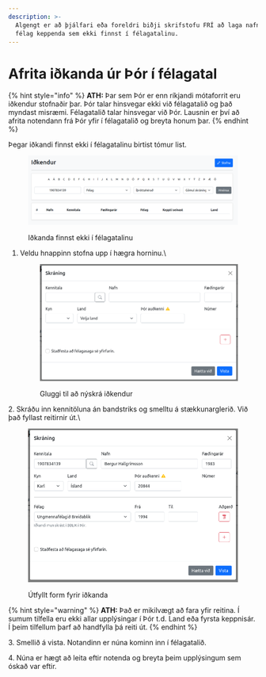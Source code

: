 ```yaml
---
description: >-
  Algengt er að þjálfari eða foreldri biðji skrifstofu FRÍ að laga nafn eða
  félag keppenda sem ekki finnst í félagatalinu.
---
```


# Afrita iðkanda úr Þór í félagatal

{% hint style="info" %}
**ATH:** Þar sem Þór er enn ríkjandi mótaforrit eru iðkendur stofnaðir þar. Þór talar hinsvegar ekki við félagatalið og það myndast misræmi. Félagatalið talar hinsvegar við Þór. Lausnin er því að afrita notendann frá Þór yfir í félagatalið og breyta honum þar.
{% endhint %}

Þegar iðkandi finnst ekki í félagatalinu birtist tómur list.

<figure><img src=".gitbook/assets/image (3).png" alt=""><figcaption><p>Iðkanda finnst ekki í félagatalinu</p></figcaption></figure>

1.  Veldu hnappinn stofna upp í hægra horninu.\


    <figure><img src=".gitbook/assets/image.png" alt=""><figcaption><p>Gluggi til að nýskrá iðkendur</p></figcaption></figure>

2\. Skráðu inn kennitöluna án bandstriks og smelltu á stækkunarglerið. Við það fyllast reitirnir út.\


<figure><img src=".gitbook/assets/image (4).png" alt=""><figcaption><p>Útfyllt form fyrir iðkanda</p></figcaption></figure>

{% hint style="warning" %}
**ATH:** Það er mikilvægt að fara yfir reitina. Í sumum tilfella eru ekki allar upplýsingar í Þór t.d. Land eða fyrsta keppnisár. Í þeim tilfellum þarf að handfylla þá reiti út.
{% endhint %}

3\. Smellið á vista. Notandinn er núna kominn inn í félagatalið.

4\. Núna er hægt að leita eftir notenda og breyta þeim upplýsingum sem óskað var eftir.
